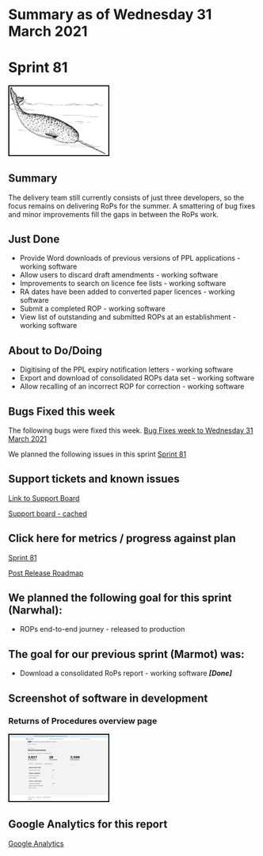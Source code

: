 # Summary as of Wednesday 31 March 2021 

# Sprint 81

<img src="graphs/narwhal.png" alt="HTML5 Icon" width="200" style="border:2px solid black">


## Summary
The delivery team still currently consists of just three developers, so the focus remains on delivering RoPs for the summer. A smattering of bug fixes and minor improvements fill the gaps in between the RoPs work.

## Just Done
* Provide Word downloads of previous versions of PPL applications - working software
* Allow users to discard draft amendments - working software
* Improvements to search on licence fee lists - working software
* RA dates have been added to converted paper licences - working software
* Submit a completed ROP - working software
* View list of outstanding and submitted ROPs at an establishment - working software

## About to Do/Doing
* Digitising of the PPL expiry notification letters - working software
* Export and download of consolidated ROPs data set - working software
* Allow recalling of an incorrect ROP for correction - working software

## Bugs Fixed this week
The following bugs were fixed this week.
[Bug Fixes week to Wednesday 31 March 2021](graphs/bugs31032021.png)

We planned the following issues in this sprint 
[Sprint 81](graphs/sprint31032021.png)

## Support tickets and known issues
[Link to Support Board](https://collaboration.homeoffice.gov.uk/jira/secure/RapidBoard.jspa?rapidView=1717&selectedIssue=ASSB-253)

[Support board - cached](graphs/supportBoard31032021.png)

## Click here for metrics / progress against plan
[Sprint 81](graphs/progress31032021.png)

[Post Release Roadmap](graphs/roadmap31032021.png)

## We planned the following goal for this sprint (Narwhal):
* ROPs end-to-end journey - released to production

## The goal for our previous sprint (Marmot) was:
* Download a consolidated RoPs report - working software ***[Done]***

## Screenshot of software in development 
### Returns of Procedures overview page
<a href="graphs/proto1_31032021.png"><img src="graphs/proto1_31032021.png" alt="HTML5 Icon" width="200" style="border:2px solid black"></a>
<br>


## Google Analytics for this report
[Google Analytics](graphs/GA31032021.png)


